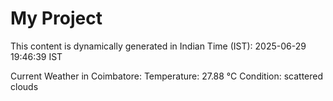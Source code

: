 # My Project

This content is dynamically generated in Indian Time (IST): 2025-06-29 19:46:39 IST


Current Weather in Coimbatore:
Temperature: 27.88 °C
Condition: scattered clouds
